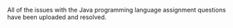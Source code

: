 All of the issues with the Java programming language assignment questions have been uploaded and resolved. 
